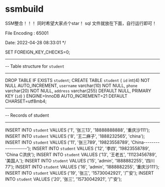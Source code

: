 # ssmbuild
SSM整合！！！
同时希望大家点个star！
sql 文件就放在下面，自行运行即可！

File Encoding         : 65001

Date: 2022-04-28 08:33:01
*/

SET FOREIGN_KEY_CHECKS=0;

-- ----------------------------
-- Table structure for `student`
-- ----------------------------
DROP TABLE IF EXISTS `student`;
CREATE TABLE `student` (
  `id` int(4) NOT NULL AUTO_INCREMENT,
  `username` varchar(10) NOT NULL,
  `phone` varchar(20) NOT NULL,
  `address` varchar(255) DEFAULT NULL,
  PRIMARY KEY (`id`)
) ENGINE=InnoDB AUTO_INCREMENT=21 DEFAULT CHARSET=utf8mb4;

-- ----------------------------
-- Records of student
-- ----------------------------
INSERT INTO `student` VALUES ('1', '张三13', '18888888888', '重庆沙111');
INSERT INTO `student` VALUES ('8', '王二麻子', '1888232565', 'china');
INSERT INTO `student` VALUES ('11', '张三789', '19823558789', 'China-------------------');
INSERT INTO `student` VALUES ('12', '李四', '19823558789', 'China C洪庆');
INSERT INTO `student` VALUES ('13', '王老五', '11123456789', '美国人');
INSERT INTO `student` VALUES ('15', 'admin', '1888882255', '四川77');
INSERT INTO `student` VALUES ('16', 'admin', '1888882255', '重庆沙111');
INSERT INTO `student` VALUES ('19', '张三', '15730042921', '广安');
INSERT INTO `student` VALUES ('20', '张三', '15730042921', '广安');

